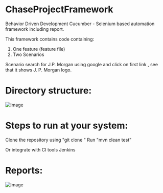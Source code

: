 # ChaseProjectFramework

Behavior Driven Development Cucumber - Selenium based automation framework including report.

This framework contains code containing:
1. One feature (feature file)
2. Two Scenarios

Scenario search for J.P. Morgan using google and click on first link , see that it shows J. P. Morgan logo.

# Directory structure:

![image](https://user-images.githubusercontent.com/25710350/198894533-ab200484-b52f-40bc-a70d-36a339fa6cde.png)

# Steps to run at your system:

Clone the repository using "git clone "
Run "mvn clean test"

Or integrate with CI tools Jenkins

# Reports:

![image](https://user-images.githubusercontent.com/25710350/198894667-55f09220-9f22-4fab-91da-e5a8a4699b09.png)
